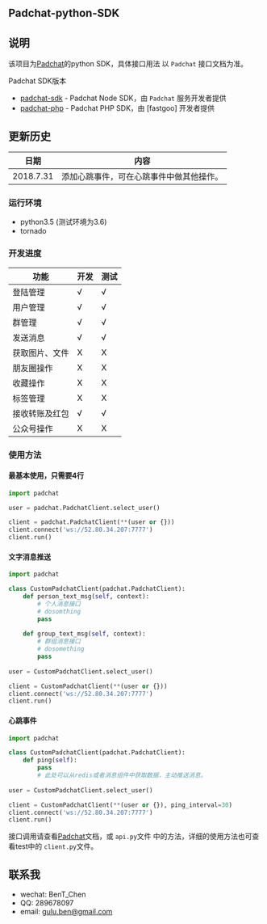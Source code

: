 Padchat-python-SDK
---

## 说明
该项目为[Padchat](https://github.com/binsee/padchat-sdk)的python SDK，具体接口用法
以 `Padchat` 接口文档为准。

Padchat SDK版本
* [padchat-sdk](https://github.com/binsee/padchat-sdk) - Padchat Node SDK，由
`Padchat` 服务开发者提供
* [padchat-php](https://github.com/fastgoo/padchat-php) - Padchat PHP SDK，由
[fastgoo] 开发者提供

## 更新历史

日期 | 内容
--- | ---
2018.7.31 | 添加心跳事件，可在心跳事件中做其他操作。

### 运行环境
* python3.5 (测试环境为3.6)
* tornado


### 开发进度

功能 | 开发 | 测试
--- | --- | ---
登陆管理 | √ | √
用户管理 | √ | √
群管理 | √ | √
发送消息 | √ | √
获取图片、文件 | X | X
朋友圈操作 | X | X
收藏操作 | X | X
标签管理 | X | X
接收转账及红包 | √ | √
公众号操作 | X | X

### 使用方法

#### 最基本使用，只需要4行

```python
import padchat

user = padchat.PadchatClient.select_user()

client = padchat.PadchatClient(**(user or {}))
client.connect('ws://52.80.34.207:7777')
client.run()
```

#### 文字消息推送

```python
import padchat

class CustomPadchatClient(padchat.PadchatClient):
    def person_text_msg(self, context):
        # 个人消息接口
        # dosomthing
        pass
        
    def group_text_msg(self, context):
        # 群组消息接口
        # dosomething
        pass
    
user = CustomPadchatClient.select_user()

client = CustomPadchatClient(**(user or {}))
client.connect('ws://52.80.34.207:7777')
client.run()
```

#### 心跳事件

```python
import padchat

class CustomPadchatClient(padchat.PadchatClient):
    def ping(self):
        pass
        # 此处可以从redis或者消息组件中获取数据，主动推送消息。
    
user = CustomPadchatClient.select_user()

client = CustomPadchatClient(**(user or {}), ping_interval=30)
client.connect('ws://52.80.34.207:7777')
client.run()
```

接口调用请查看[Padchat](https://github.com/binsee/padchat-sdk)文档，或 `api.py`文件
中的方法，详细的使用方法也可查看test中的 `client.py`文件。


## 联系我
* wechat: BenT_Chen
* QQ: 289678097
* email: gulu.ben@gmail.com